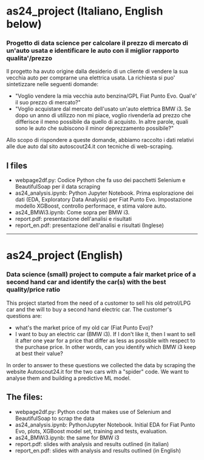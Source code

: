 # as24_project (Italiano, English below)
### Progetto di data science per calcolare il prezzo di mercato di un'auto usata e identificare le auto con il miglior rapporto qualita'/prezzo


Il progetto ha avuto origine dalla desiderio di un cliente di vendere la sua vecchia auto per comprarne una elettrica usata. La richiesta si puo' 
sintetizzare nelle seguenti domande:
+ "Voglio vendere la mia vecchia auto benzina/GPL Fiat Punto Evo. Qual'e' il suo prezzo di mercato?"
+ "Voglio acquistare dal mercato dell'usato un'auto elettrica BMW i3. Se dopo un anno di utilizzo non mi piace, voglio rivenderla ad
prezzo che differisce il meno possibile da quello di acquisto. In altre parole, quali sono le auto
che subiscono il minor deprezzamento possibile?"

Allo scopo di rispondere a queste domande, abbiamo raccolto i dati relativi alle due auto dal sito autoscout24.it con tecniche di web-scraping.

## I files
+ webpage2df.py: Codice Python che fa uso dei pacchetti Selenium e BeautifulSoap per il data scraping
+ as24_analysis.ipynb: Python Jupyter Notebook. Prima esplorazione dei dati (EDA, Exploratory Data Analysis) per Fiat Punto
Evo. Impostazione modello XGBoost, controllo performace, e stima valore auto.
+ as24_BMWi3.ipynb: Come sopra per BMW i3.
+ report.pdf: presentazione dell'analisi e risultati
+ report_en.pdf: presentazione dell'analisi e risultati (Inglese)

----------------------------------------------

# as24_project (English)
### Data science (small) project to compute a fair market price of a second hand car and identify the car(s) with the best quality/price ratio

This project started from the need of a customer to sell his old petrol/LPG car and the will to buy a second hand electric car. 
The customer's questions are:
+ what's the market price of my old car (Fiat Punto Evo)?
+ I want to buy an electric car (BMW i3). If I don't like it, then I want to sell it after one year for a price that differ as less as possible 
with respect to the purchase price. In other words, can you identify which BMW i3 keep at best their value?

In order to answer to these questions we collected the data by scraping the website Autoscout24.it for the two cars with a "spider" code.
We want to analyse them and building a predictive ML model.

## The files:
+ webpage2df.py: Python code that makes use of Selenium and BeautifulSoap to scrap the data
+ as24_analysis.ipynb: PythonJupyter Notebook. Initial EDA for Fiat Punto
Evo, plots, XGBoost model set, training and tests, evaluation.
+ as24_BMWi3.ipynb: the same for BMW i3
+ report.pdf: slides with analysis and results outlined (in italian)
+ report_en.pdf: slides with analysis and results outlined (in English)
